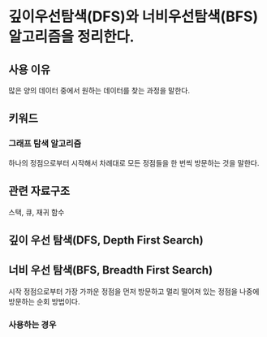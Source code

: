 # 깊이우선탐색(DFS)와 너비우선탐색(BFS) 알고리즘을 정리한다.

## 사용 이유

많은 양의 데이터 중에서 원하는 데이터를 찾는 과정을 말한다.  

## 키워드

### 그래프 탐색 알고리즘

하나의 정점으로부터 시작해서 차례대로 모든 정점들을 한 번씩 방문하는 것을 말한다.

## 관련 자료구조

스택, 큐, 재귀 함수

## 깊이 우선 탐색(DFS, Depth First Search)

## 너비 우선 탐색(BFS, Breadth First Search)

시작 정점으로부터 가장 가까운 정점을 먼저 방문하고 멀리 떨어져 있는 정점을 나중에 방문하는 순회 방법이다.

### 사용하는 경우

